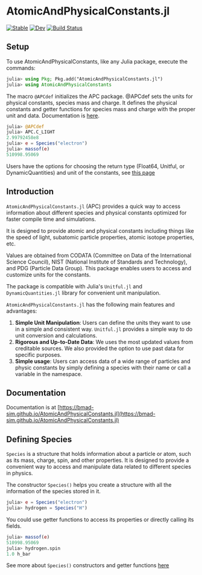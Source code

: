 # AtomicAndPhysicalConstants.jl
[![Stable](https://img.shields.io/badge/docs-stable-blue.svg)](https://bmad-sim.github.io/AtomicAndPhysicalConstants.jl/stable/)
[![Dev](https://img.shields.io/badge/docs-dev-blue.svg)](https://bmad-sim.github.io/AtomicAndPhysicalConstants.jl/dev/)
[![Build Status](https://github.com/bmad-sim/AtomicAndPhysicalConstants.jl/actions/workflows/CI.yml/badge.svg?branch=main)](https://github.com/bmad-sim/AtomicAndPhysicalConstants.jl/actions/workflows/CI.yml?query=branch%3Amain)

## Setup

To use AtomicAndPhysicalConstants, like any Julia package, execute the commands:
```julia
julia> using Pkg; Pkg.add("AtomicAndPhysicalConstants.jl")
julia> using AtomicAndPhysicalConstants
```

The macro `@APCdef` initializes the APC package.
@APCdef sets the units for physical constants, species mass and charge. It defines the physical constants and getter functions for species mass and charge with the proper unit and data. Documentation is  [here](https://bmad-sim.github.io/AtomicAndPhysicalConstants.jl/stable/units/).

```julia
julia> @APCdef
julia> APC.C_LIGHT
2.99792458e8
julia> e = Species("electron")
julia> massof(e)
510998.95069
```

Users have the options for choosing the return type (Float64, Unitful, or DynamicQuantities) and unit of the constants, see [this page](https://bmad-sim.github.io/AtomicAndPhysicalConstants.jl/stable/units/)

## Introduction

`AtomicAndPhysicalConstants.jl` (APC) provides a quick way to access information about different species and physical constants optimized for faster compile time and simulations.

It is designed to provide atomic and physical constants including things like the speed of light, subatomic particle properties, atomic isotope properties, etc. 

Values are obtained from CODATA (Committee on Data of the International Science Council), NIST (National Institute of Standards and Technology), and PDG (Particle Data Group). This package enables users to access and customize units for the constants. 

The package is compatible with Julia's `Unitful.jl` and `DynamicQuantities.jl` library for convenient unit manipulation.

`AtomicAndPhysicalConstants.jl` has the following main features and advantages:

1. **Simple Unit Manipulation**: Users can define the units they want to use in a simple and consistent way. `Unitful.jl` provides a simple way to do unit conversion and calculations.
2. **Rigorous and Up-to-Date Data**: We uses the most updated values from creditable sources. We also provided the option to use past data for specific purposes.
3. **Simple usage**: Users can access data of a wide range of particles and physic constants by simply defining a species with their name or call a variable in the namespace. 

## Documentation

Documentation is at 
[https://bmad-sim.github.io/AtomicAndPhysicalConstants.jl](https://bmad-sim.github.io/AtomicAndPhysicalConstants.jl)


## Defining Species

`Species` is a structure that holds information about a particle or atom, such as its mass, charge, spin, and other properties. It is designed to provide a convenient way to access and manipulate data related to different species in physics.

The constructor `Species()` helps you create a structure with all the information of the species stored in it.

```julia
julia> e = Species("electron")
julia> hydrogen = Species("H")
```

You could use getter functions to access its properties or directly calling its fields. 

```julia
julia> massof(e)
510998.95069
julia> hydrogen.spin
1.0 h_bar
```

See more about `Species()` constructors and getter functions [here](https://bmad-sim.github.io/AtomicAndPhysicalConstants.jl/stable/species/)